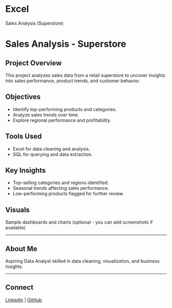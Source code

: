 # Excel
Sales Analysis (Superstore)
# Sales Analysis - Superstore 

## Project Overview
This project analyzes sales data from a retail superstore to uncover insights into sales performance, product trends, and customer behavior.

## Objectives
- Identify top-performing products and categories.
- Analyze sales trends over time.
- Explore regional performance and profitability.

## Tools Used
- Excel for data cleaning and analysis.
- SQL for querying and data extraction.

## Key Insights
-  Top-selling categories and regions identified.
-  Seasonal trends affecting sales performance.
-  Low-performing products flagged for further review.

## Visuals
 Sample dashboards and charts (optional - you can add screenshots if available)

---

## About Me
Aspiring Data Analyst skilled in data cleaning, visualization, and business insights.

---

## Connect
[LinkedIn](https://www.linkedin.com/in/yousif-ahmed-ibrahim) | [GitHub](https://github.com/Yousif-Ahmed-Ibrahim)

